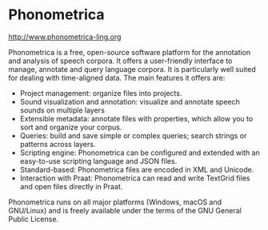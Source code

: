 # Phonometrica

http://www.phonometrica-ling.org

Phonometrica is a free, open-source software platform for the annotation and analysis of speech corpora. 
It offers a user-friendly interface to manage, annotate and query language corpora. 
It is particularly well suited for dealing with time-aligned data. The main features it offers are:

* Project management: organize files into projects.
* Sound visualization and annotation: visualize and annotate speech sounds on multiple layers
* Extensible metadata: annotate files with properties, which allow you to sort and organize your corpus.
* Queries: build and save simple or complex queries; search strings or patterns across layers.
* Scripting engine: Phonometrica can be configured and extended with an easy-to-use scripting language and JSON files.
* Standard-based: Phonometrica files are encoded in XML and Unicode.
* Interaction with Praat: Phonometrica can read and write TextGrid files and open files directly in Praat.

Phonometrica runs on all major platforms (Windows, macOS and GNU/Linux) and is freely available under the terms of the GNU General Public License. 

